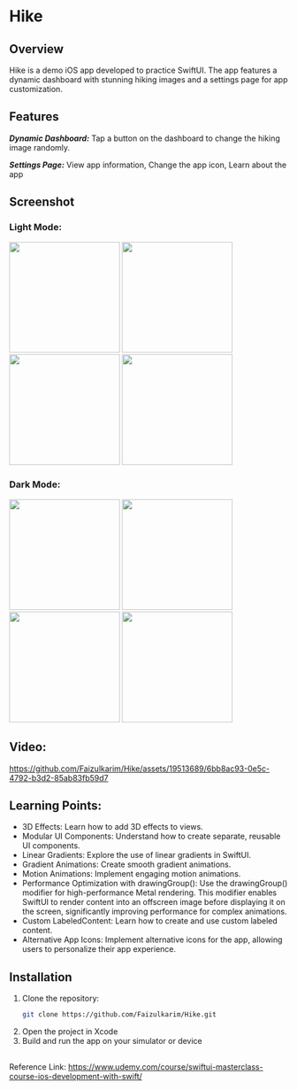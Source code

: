 # Hike


## Overview
Hike is a demo iOS app developed to practice SwiftUI. The app features a dynamic dashboard with stunning hiking images and a settings page for app customization.

## Features
***Dynamic Dashboard:*** Tap a button on the dashboard to change the hiking image randomly.

***Settings Page:*** View app information, Change the app icon, Learn about the app

## Screenshot
### Light Mode:

<img src="https://github.com/Faizulkarim/Hike/assets/19513689/0c5bd696-3493-4dcf-b01d-79f735d303c4" width="200" />
<img src="https://github.com/Faizulkarim/Hike/assets/19513689/80f779af-439b-4655-a95e-7b97d5060b65" width="200" />
<img src="https://github.com/Faizulkarim/Hike/assets/19513689/3c196b16-ef5c-487f-852d-09c466c342ce" width="200" />
<img src="https://github.com/Faizulkarim/Hike/assets/19513689/0ad62f34-1865-4e4e-98ce-d09f5264b4c4" width="200" />


### Dark Mode:

<img src="https://github.com/Faizulkarim/Hike/assets/19513689/d2963afd-4ea3-4391-ac74-d77aed5eb5a4" width="200" />
<img src="https://github.com/Faizulkarim/Hike/assets/19513689/f65b3fbd-8a8e-4ec7-a4a0-de1229d928f9" width="200" />
<img src="https://github.com/Faizulkarim/Hike/assets/19513689/d71421eb-5cea-4af0-aac9-cc91e9de13fd" width="200" />
<img src="https://github.com/Faizulkarim/Hike/assets/19513689/555d3b87-e18d-4965-99f3-36531a8af249" width="200" />



## Video:
https://github.com/Faizulkarim/Hike/assets/19513689/6bb8ac93-0e5c-4792-b3d2-85ab83fb59d7


## Learning Points:

- 3D Effects: Learn how to add 3D effects to views.
- Modular UI Components: Understand how to create separate, reusable UI components.
- Linear Gradients: Explore the use of linear gradients in SwiftUI.
- Gradient Animations: Create smooth gradient animations.
- Motion Animations: Implement engaging motion animations.
- Performance Optimization with drawingGroup(): Use the drawingGroup() modifier for high-performance Metal rendering. This modifier enables SwiftUI to render content into an offscreen image before displaying it on the screen, significantly improving performance for complex animations.
- Custom LabeledContent: Learn how to create and use custom labeled content.
- Alternative App Icons: Implement alternative icons for the app, allowing users to personalize their app experience.

## Installation
1. Clone the repository:
   ```bash
   git clone https://github.com/Faizulkarim/Hike.git
2. Open the project in Xcode
3. Build and run the app on your simulator or device

## 
## 

Reference Link: https://www.udemy.com/course/swiftui-masterclass-course-ios-development-with-swift/
